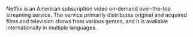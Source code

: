 Netflix is an American subscription video on-demand over-the-top streaming service. The service primarily distributes original and acquired films and television shows from various genres, and it is available internationally in multiple languages.

